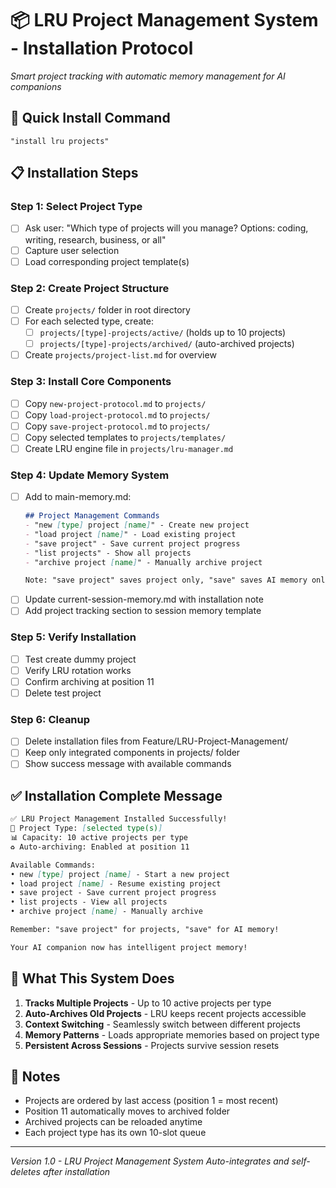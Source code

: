 # 📦 LRU Project Management System - Installation Protocol
*Smart project tracking with automatic memory management for AI companions*

## 🚀 Quick Install Command
```
"install lru projects"
```

## 📋 Installation Steps

### Step 1: Select Project Type
- [ ] Ask user: "Which type of projects will you manage? Options: coding, writing, research, business, or all"
- [ ] Capture user selection
- [ ] Load corresponding project template(s)

### Step 2: Create Project Structure
- [ ] Create `projects/` folder in root directory
- [ ] For each selected type, create:
  - [ ] `projects/[type]-projects/active/` (holds up to 10 projects)
  - [ ] `projects/[type]-projects/archived/` (auto-archived projects)
- [ ] Create `projects/project-list.md` for overview

### Step 3: Install Core Components
- [ ] Copy `new-project-protocol.md` to `projects/`
- [ ] Copy `load-project-protocol.md` to `projects/`
- [ ] Copy `save-project-protocol.md` to `projects/`
- [ ] Copy selected templates to `projects/templates/`
- [ ] Create LRU engine file in `projects/lru-manager.md`

### Step 4: Update Memory System
- [ ] Add to main-memory.md:
  ```markdown
  ## Project Management Commands
  - "new [type] project [name]" - Create new project
  - "load project [name]" - Load existing project
  - "save project" - Save current project progress
  - "list projects" - Show all projects
  - "archive project [name]" - Manually archive project

  Note: "save project" saves project only, "save" saves AI memory only
  ```
- [ ] Update current-session-memory.md with installation note
- [ ] Add project tracking section to session memory template

### Step 5: Verify Installation
- [ ] Test create dummy project
- [ ] Verify LRU rotation works
- [ ] Confirm archiving at position 11
- [ ] Delete test project

### Step 6: Cleanup
- [ ] Delete installation files from Feature/LRU-Project-Management/
- [ ] Keep only integrated components in projects/ folder
- [ ] Show success message with available commands

## ✅ Installation Complete Message
```markdown
✅ LRU Project Management Installed Successfully!
📁 Project Type: [selected type(s)]
📊 Capacity: 10 active projects per type
♻️ Auto-archiving: Enabled at position 11

Available Commands:
• new [type] project [name] - Start a new project
• load project [name] - Resume existing project
• save project - Save current project progress
• list projects - View all projects
• archive project [name] - Manually archive

Remember: "save project" for projects, "save" for AI memory!

Your AI companion now has intelligent project memory!
```

## 🎯 What This System Does
1. **Tracks Multiple Projects** - Up to 10 active projects per type
2. **Auto-Archives Old Projects** - LRU keeps recent projects accessible
3. **Context Switching** - Seamlessly switch between different projects
4. **Memory Patterns** - Loads appropriate memories based on project type
5. **Persistent Across Sessions** - Projects survive session resets

## 📝 Notes
- Projects are ordered by last access (position 1 = most recent)
- Position 11 automatically moves to archived folder
- Archived projects can be reloaded anytime
- Each project type has its own 10-slot queue

---

*Version 1.0 - LRU Project Management System*
*Auto-integrates and self-deletes after installation*